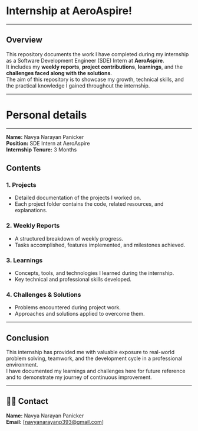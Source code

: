# Internship at AeroAspire!
---

##  Overview
This repository documents the work I have completed during my internship as a Software Development Engineer (SDE) Intern at **AeroAspire**.  
It includes my **weekly reports**, **project contributions**, **learnings**, and the **challenges faced along with the solutions**.  
The aim of this repository is to showcase my growth, technical skills, and the practical knowledge I gained throughout the internship.

---

# Personal details
---
**Name:** Navya Narayan Panicker  
**Position:** SDE Intern at AeroAspire  
**Internship Tenure:** 3 Months  


##  Contents

### 1. Projects
- Detailed documentation of the projects I worked on.
- Each project folder contains the code, related resources, and explanations.

### 2. Weekly Reports
- A structured breakdown of weekly progress.
- Tasks accomplished, features implemented, and milestones achieved.

### 3. Learnings
- Concepts, tools, and technologies I learned during the internship.
- Key technical and professional skills developed.

### 4. Challenges & Solutions
- Problems encountered during project work.
- Approaches and solutions applied to overcome them.

---

##  Conclusion
This internship has provided me with valuable exposure to real-world problem solving, teamwork, and the development cycle in a professional environment.  
I have documented my learnings and challenges here for future reference and to demonstrate my journey of continuous improvement.

---

## 👩‍💻 Contact
**Name:** Navya Narayan Panicker  
**Email:** [navyanarayanp393@gmail.com]  
